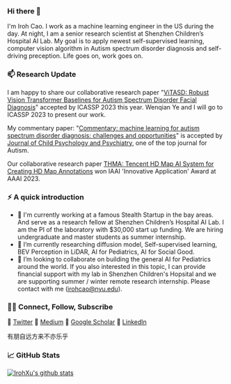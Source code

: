 ### Hi there 👋

<!--
**IrohXu/IrohXu** is a ✨ _special_ ✨ repository because its `README.md` (this file) appears on your GitHub profile.

Here are some ideas to get you started:

- 🔭 I’m currently working on ...
- 🌱 I’m currently learning ...
- 👯 I’m looking to collaborate on ...
- 🤔 I’m looking for help with ...
- 💬 Ask me about ...
- 📫 How to reach me: ...
- 😄 Pronouns: ...
- ⚡ Fun fact: ...
-->

I'm Iroh Cao. I work as a machine learning engineer in the US during the day. At night, I am a senior research scientist at Shenzhen Children’s Hospital AI Lab. My goal is to apply newest self-supervised learning, computer vision algorithm in Autism spectrum disorder diagnosis and self-driving preception. Life goes on, work goes on.       


### 📫 Research Update    

I am happy to share our collaborative research paper "[ViTASD: Robust Vision Transformer Baselines for Autism Spectrum Disorder Facial Diagnosis](https://arxiv.org/abs/2210.16943)" accepted by ICASSP 2023 this year. Wenqian Ye and I will go to ICASSP 2023 to present our work.     

My commentary paper: "[Commentary: machine learning for autism spectrum disorder diagnosis: challenges and opportunities](https://acamh.onlinelibrary.wiley.com/doi/full/10.1111/jcpp.13764)" is accepted by [Journal of Child Psychology and Psychiatry](https://acamh.onlinelibrary.wiley.com/journal/14697610), one of the top journal for Autism.     

Our collaborative research paper [THMA: Tencent HD Map AI System for Creating HD Map Annotations](https://arxiv.org/abs/2212.11123) won IAAI 'Innovative Application' Award at AAAI 2023.    


### ⚡️ A quick introduction

- 🔭 I'm currently working at a famous Stealth Startup in the bay areas. And serve as a research fellow at Shenzhen Children’s Hospital AI Lab. I am the PI of the laboratory with $30,000 start up funding. We are hiring undergraduate and master students as summer internship.     
- 🌱 I’m currently researching diffusion model, Self-supervised learning, BEV Perception in LiDAR, AI for Pediatrics, AI for Social Good.    
- 👯 I’m looking to collaborate on building the general AI for Pediatrics around the world. If you also interested in this topic, I can provide financial support with my lab in Shenzhen Children's Hopsital and we are supporting summer / winter remote research internship. Please contact with me (irohcao@nyu.edu).    


### 🤝🏻 Connect, Follow, Subscribe
🤔 [Twitter](https://twitter.com/IrohXu)
🤔 [Medium](https://medium.com/@xucao-nyu)
🤔 [Google Scholar](https://scholar.google.com/citations?user=oXWRBrwAAAAJ&hl=en)
🤔 [LinkedIn](https://www.linkedin.com/in/irohxu)    

有朋自远方来不亦乐乎    


### 📈 GitHub Stats 

[![IrohXu's github stats](https://github-readme-stats.vercel.app/api?username=IrohXu&count_private=true&show_icons=true)](https://github.com/irohxu/github-readme-stats)  
<!-- [![Top Langs](https://github-readme-stats.vercel.app/api/top-langs/?username=IrohXu&langs_count=5)](https://github.com/irohxu/github-readme-stats) -->


